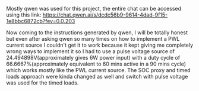 Mostly qwen was used for this project, the entire chat can be accessed using this link: https://chat.qwen.ai/s/dcdc56b9-9614-4dad-9f15-1e8bbc6872cb?fev=0.0.203

Now coming to the instructions generated by qwen, I will be totally honest but even after asking qwen so many times on how to implement a PWL current source I couldn't get it to work because it kept giving me completely wrong ways to implement it so I had to use a pulse voltage source of 24.494898V(approximately gives 6W power input) with a duty cycle of 66.6667%(approximately equivalent to 60 mins active in a 90 mins cycle) which works mostly like the PWL current source. The SOC proxy and timed loads approach were kinda changed as well and switch with pulse voltage was used for the timed loads.